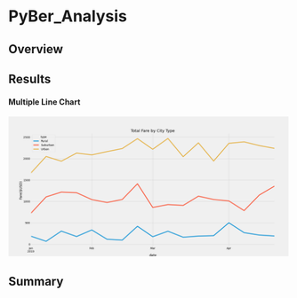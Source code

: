 # PyBer_Analysis
## Overview



## Results


#### Multiple Line Chart

![PyBer_fare_summary.png](https://github.com/tjavaheripour/PyBer_Analysis/blob/main/analysis/PyBer_fare_summary.png)



## Summary
